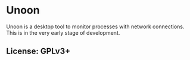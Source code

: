 # Unoon

Unoon is a desktop tool to monitor processes with network connections.
This is in the very early stage of development.

## License: GPLv3+
